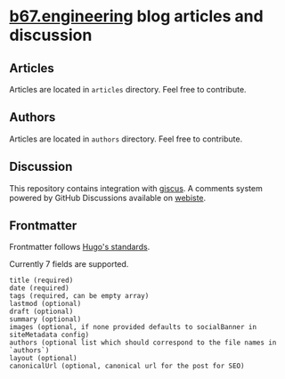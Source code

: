# [b67.engineering](https://b67.engineering) blog articles and discussion

## Articles

Articles are located in `articles` directory. Feel free to contribute.

## Authors
Articles are located in `authors` directory. Feel free to contribute.

## Discussion

This repository contains integration with [giscus](https://giscus.app/). A comments system powered by GitHub Discussions available on [webiste](https://b67.engineering).

## Frontmatter

Frontmatter follows [Hugo's standards](https://gohugo.io/content-management/front-matter/).

Currently 7 fields are supported.

```
title (required)
date (required)
tags (required, can be empty array)
lastmod (optional)
draft (optional)
summary (optional)
images (optional, if none provided defaults to socialBanner in siteMetadata config)
authors (optional list which should correspond to the file names in `authors`)
layout (optional)
canonicalUrl (optional, canonical url for the post for SEO)
```
